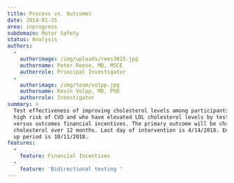 ```yaml
---
title: Process vs. Outcomes
date: 2014-01-15
area: inprogress
subdomain: Motor Safety
status: Analysis
authors:
  - 
    authorimage: /img/uploads/rees3825.jpg
    authorname: Peter Reese, MD, MSCE
    authorrole: Principal Investigator
  - 
    authorimage: /img/team/volpp.jpg
    authorname: Kevin Volpp, MD, PhD
    authorrole: Investigator
summary: >
  Test effectiveness of improving cholesterol levels among participants who are at
  high risk of CVD and who have elevated LDL cholesterol levels by testing process
  versus outcomes financial incentives. The primary outcome will be change in LDL
  cholesterol over 12 months. Last day of intervention is 4/14/2018. End of follow
  up period is 10/11/2018.
features:
  - 
    feature: Financial Incentives
  - 
    feature: 'Bidirectional texting '
---
```

